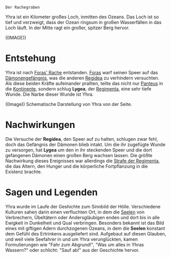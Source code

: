 	Der Rachegraben
	
Yhra ist ein Kilometer großes Loch, inmitten des Ozeans. Das Loch ist so tief und verzweigt, dass der Ozean ringsum in großen Wasserfällen in das Loch läuft. In der Mitte ragt ein großer, spitzer Berg hervor.

((IMAGE))
# Entstehung
Yhra ist nach [Foras' Rache](Foras'%20Rache.md) entstanden. [Foras](Foras.md) warf seinen Speer auf das [Dämonengefängnis](Das%20Dämonengefängnis.md), was die anderen [Regidea](Die%20Regidea.md) zu verhindern versuchten. Als diese beiden Kräfte aufeinander prallten, teilte das nicht nur [Panteus](Panteus) in die [Kontinente](Die%20Kontinente), sondern schlug **Lygea**, der [Regimenta](Die%20Regimenta.md), eine sehr tiefe Wunde. Die Narbe dieser Wunde ist Yhra.

((Image))
Schematische Darstellung von Yhra von der Seite.

# Nachwirkungen
Die Versuche der **Regidea**, den Speer auf zu halten, schlugen zwar fehl, doch das Gefängnis der Dämonen blieb intakt. Um die ihr zugefügte Wunde zu versorgen, hat **Lygea** um den in ihr steckenden Speer und die dort gefangenen Dämonen einen großen Berg wachsen lassen.
Die größte Nachwirkung dieses Ereignisses war allerdings die [Strafe der Regimenta](Die%20Strafe%20der%20Regimenta.md), die das Altern, den Hunger und die körperliche Fortpflanzung in die Existenz brachte.
# Sagen und Legenden
Yhra wurde im Laufe der Geshichte zum Sinnbild der Hölle. Verschiedene Kulturen sahen darin einen verfluchten Ort, in dem die [Seelen](Die%20Seele) von Verbrechern, Übeltätern oder Andersgläubigen enden und dort bis in alle Ewigkeit in Dunkelheit und Qual verbringen. Besonders bekannt ist das Bild eines mit giftigen Adern durchzogenen Ozeans, in dem die **Seelen** konstant dem Gefühl des Ertrinkens ausgeliefert sind.
Aufgebaut auf diesen Glauben, und weil viele Seefahrer in und um Yhra verunglückten, kamen Formulierungen wie "Fahr zum Abgrund!", "Was um alles in Yhras Wassern?" oder schlicht: "Sauf ab!" aus der Geschichte hervor.